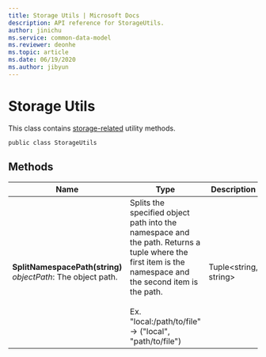 ```yaml
---
title: Storage Utils | Microsoft Docs
description: API reference for StorageUtils.
author: jinichu
ms.service: common-data-model
ms.reviewer: deonhe 
ms.topic: article
ms.date: 06/19/2020
ms.author: jibyun
---
```


# Storage Utils

This class contains [storage-related](../storage/storage.md) utility methods.

```
public class StorageUtils
```

## Methods
|Name|Type|Description|
|---|---|---|
|**SplitNamespacePath(string)**<br/>*objectPath*: The object path.<br/>|Splits the specified object path into the namespace and the path. Returns a tuple where the first item is the namespace and the second item is the path.<br/><br/>Ex. "local:/path/to/file" -> ("local", "path/to/file")|Tuple\<string, string>|